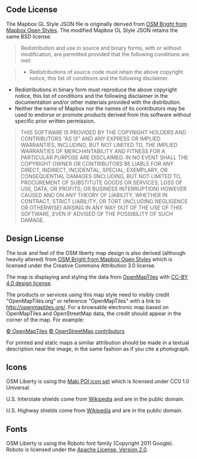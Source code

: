 ## Code License

The Mapbox GL Style JSON file is originally derived from [OSM Bright from Mapbox Open Styles](https://github.com/mapbox/mapbox-gl-styles/blob/master/LICENSE.md). The modified Mapbox GL Style JSON retains the same BSD license.

> Redistribution and use in source and binary forms, with or without modification,
are permitted provided that the following conditions are met:

> * Redistributions of source code must retain the above copyright notice, this list of conditions and the following disclaimer.
* Redistributions in binary form must reproduce the above copyright notice, this list of conditions and the following disclaimer in the documentation and/or other materials provided with the distribution.
* Neither the name of Mapbox nor the names of its contributors may be used to endorse or promote products derived from this software without specific prior written permission.

> THIS SOFTWARE IS PROVIDED BY THE COPYRIGHT HOLDERS AND CONTRIBUTORS "AS IS" AND ANY EXPRESS OR IMPLIED WARRANTIES, INCLUDING, BUT NOT LIMITED TO, THE IMPLIED WARRANTIES OF MERCHANTABILITY AND FITNESS FOR A PARTICULAR PURPOSE ARE DISCLAIMED. IN NO EVENT SHALL THE COPYRIGHT OWNER OR CONTRIBUTORS BE LIABLE FOR ANY DIRECT, INDIRECT, INCIDENTAL, SPECIAL, EXEMPLARY, OR CONSEQUENTIAL DAMAGES (INCLUDING, BUT NOT LIMITED TO, PROCUREMENT OF SUBSTITUTE GOODS OR SERVICES; LOSS OF USE, DATA, OR PROFITS; OR BUSINESS INTERRUPTION) HOWEVER CAUSED AND ON ANY THEORY OF LIABILITY, WHETHER IN CONTRACT, STRICT LIABILITY, OR TORT (INCLUDING NEGLIGENCE OR OTHERWISE) ARISING IN ANY WAY OUT OF THE USE OF THIS SOFTWARE, EVEN IF ADVISED OF THE POSSIBILITY OF SUCH DAMAGE.

## Design License

The look and feel of the OSM liberty map design is also derived (although heavily altered) from [OSM Bright from Mapbox Open Styles](https://github.com/mapbox/mapbox-gl-styles/blob/master/LICENSE.md) which is licensed under the Creative Commons Attribution 3.0 license.

The map is displaying and styling the data from [OpenMapTiles](https://openmaptiles.org/) with [CC-BY 4.0 design license](https://github.com/openmaptiles/openmaptiles/blob/master/LICENSE.md).

The products or services using this map style need to visibly credit "OpenMapTiles.org" or reference "OpenMapTiles" with a link to http://openmaptiles.org/. For a browsable electronic map based on OpenMapTiles and OpenStreetMap data, the credit should appear in the corner of the map. For example:

[© OpenMapTiles](https://openmaptiles.org/)
[© OpenStreetMap contributors](https://www.openstreetmap.org/copyright)

For printed and static maps a similar attribution should be made in a textual description near the image, in the same fashion as if you cite a photograph.

## Icons

OSM Liberty is using the [Maki POI icon set](https://github.com/mapbox/maki/blob/master/LICENSE.txt) which is licensed under CC0 1.0 Universal.

U.S. Interstate shields come from [Wikipedia][wikipedia_us_interstate] and are in the public domain.

U.S. Highway shields come from [Wikipedia][wikipedia_us_highway] and are in the public domain.

[wikipedia_us_interstate]: https://commons.m.wikimedia.org/wiki/Category:Interstate_Highway_shield_blanks
[wikipedia_us_highway]: https://commons.m.wikimedia.org/wiki/Category:US_Highway_shield_blanks

## Fonts

OSM Liberty is using the Roboto font family (Copyright 2011 Google).
Roboto is licensed under the [Apache License, Version 2.0](https://github.com/google/roboto/blob/master/LICENSE).
